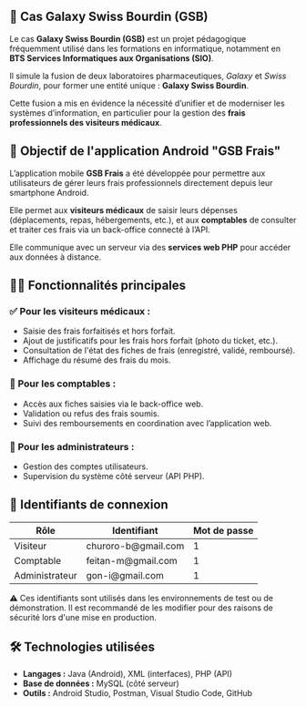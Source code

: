 <!DOCTYPE html>
<html lang="fr">
<head>
  <meta charset="UTF-8">
  
<body>

  <h2>🧬 Cas Galaxy Swiss Bourdin (GSB)</h2>
  <p>Le cas <strong>Galaxy Swiss Bourdin (GSB)</strong> est un projet pédagogique fréquemment utilisé dans les formations en informatique, notamment en <strong>BTS Services Informatiques aux Organisations (SIO)</strong>.</p>
  <p>Il simule la fusion de deux laboratoires pharmaceutiques, <em>Galaxy</em> et <em>Swiss Bourdin</em>, pour former une entité unique : <strong>Galaxy Swiss Bourdin</strong>.</p>
  <p>Cette fusion a mis en évidence la nécessité d’unifier et de moderniser les systèmes d’information, en particulier pour la gestion des <strong>frais professionnels des visiteurs médicaux</strong>.</p>

  <h2>📱 Objectif de l'application Android "GSB Frais"</h2>
  <p>L’application mobile <strong>GSB Frais</strong> a été développée pour permettre aux utilisateurs de gérer leurs frais professionnels directement depuis leur smartphone Android.</p>
  <p>Elle permet aux <strong>visiteurs médicaux</strong> de saisir leurs dépenses (déplacements, repas, hébergements, etc.), et aux <strong>comptables</strong> de consulter et traiter ces frais via un back-office connecté à l’API.</p>
  <p>Elle communique avec un serveur via des <strong>services web PHP</strong> pour accéder aux données à distance.</p>

  <h2>🧑‍💻 Fonctionnalités principales</h2>

  <h3>✅ Pour les visiteurs médicaux :</h3>
  <ul>
    <li>Saisie des frais forfaitisés et hors forfait.</li>
    <li>Ajout de justificatifs pour les frais hors forfait (photo du ticket, etc.).</li>
    <li>Consultation de l'état des fiches de frais (enregistré, validé, remboursé).</li>
    <li>Affichage du résumé des frais du mois.</li>
  </ul>

  <h3>💼 Pour les comptables :</h3>
  <ul>
    <li>Accès aux fiches saisies via le back-office web.</li>
    <li>Validation ou refus des frais soumis.</li>
    <li>Suivi des remboursements en coordination avec l’application web.</li>
  </ul>

  <h3>🔧 Pour les administrateurs :</h3>
  <ul>
    <li>Gestion des comptes utilisateurs.</li>
    <li>Supervision du système côté serveur (API PHP).</li>
  </ul>

  <h2>🔐 Identifiants de connexion</h2>
  <table>
    <thead>
      <tr>
        <th>Rôle</th>
        <th>Identifiant</th>
        <th>Mot de passe</th>
      </tr>
    </thead>
    <tbody>
      <tr>
        <td>Visiteur</td>
        <td>churoro-b@gmail.com</td>
        <td>1</td>
      </tr>
      <tr>
        <td>Comptable</td>
        <td>feitan-m@gmail.com</td>
        <td>1</td>
      </tr>
      <tr>
        <td>Administrateur</td>
        <td>gon-i@gmail.com</td>
        <td>1</td>
      </tr>
    </tbody>
  </table>

  <div class="note">
    ⚠️ Ces identifiants sont utilisés dans les environnements de test ou de démonstration. Il est recommandé de les modifier pour des raisons de sécurité lors d'une mise en production.
  </div>

  <h2>🛠️ Technologies utilisées</h2>
  <ul>
    <li><strong>Langages :</strong> Java (Android), XML (interfaces), PHP (API)</li>
    <li><strong>Base de données :</strong> MySQL (côté serveur)</li>
    <li><strong>Outils :</strong> Android Studio, Postman, Visual Studio Code, GitHub</li>
  </ul>

</body>
</html>
